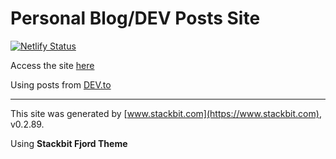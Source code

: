 # Personal Blog/DEV Posts Site

[![Netlify Status](https://api.netlify.com/api/v1/badges/004250d6-a58d-488e-9c3c-7418bde0982f/deploy-status)](https://app.netlify.com/sites/athul7744/deploys)

Access the site [here](https://athul7744.netlify.app/)

Using posts from [DEV.to](https://dev.to/athul7744) 

---

This site was generated by [www.stackbit.com](https://www.stackbit.com), v0.2.89.

Using **Stackbit Fjord Theme**

